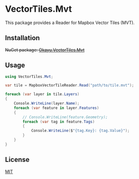 # VectorTiles.Mvt

This package provides a Reader for Mapbox Vector Tiles (MVT).

## Installation

~~NuGet package: [Okayu.VectorTiles.Mvt](https://www.nuget.org/packages/Okayu.VectorTiles.Mvt/)~~

## Usage

```csharp
using VectorTiles.Mvt;

var tile = MapboxVectorTileReader.Read("path/to/tile.mvt");

foreach (var layer in tile.Layers)
{
    Console.WriteLine(layer.Name);
    foreach (var feature in layer.Features)
    {
        // Console.WriteLine(feature.Geometry);
        foreach (var tag in feature.Tags)
        {
            Console.WriteLine($"{tag.Key}: {tag.Value}");
        }
    }
}
```

## License

[MIT](../LICENSE)